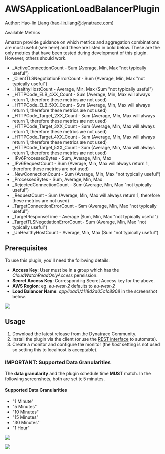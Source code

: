 # AWSApplicationLoadBalancerPlugin

Author: Hao-lin Liang (hao-lin.liang@dynatrace.com)

Available Metrics

Amazon provide guidance on which metrics and aggregation combinations are most useful (see here) and these are listed in bold below. These are the only metrics that have been tested during development of this plugin. However, others should work.

- _ActiveConnectionCount - Sum (Average, Min, Max "not typically useful")
- _ClientTLSNegotiationErrorCount - Sum (Average, Min, Max "not typically useful")
- _HealthyHostCount - Average, Min, Max (Sum "not typically useful")
- _HTTPCode_ELB_4XX_Count - Sum (Average, Min, Max will always return 1, therefore these metrics are not used)
- _HTTPCode_ELB_5XX_Count -  Sum (Average, Min, Max will always return 1, therefore these metrics are not used)
- _HTTPCode_Target_2XX_Count - Sum (Average, Min, Max will always return 1, therefore these metrics are not used)
- _HTTPCode_Target_3XX_Count - Sum (Average, Min, Max will always return 1, therefore these metrics are not used)
- _HTTPCode_Target_4XX_Count - Sum (Average, Min, Max will always return 1, therefore these metrics are not used)
- _HTTPCode_Target_5XX_Count - Sum (Average, Min, Max will always return 1, therefore these metrics are not used)
- _IPv6ProcessedBytes - Sum, Average, Min, Max
- _IPv6RequestCount - Sum (Average, Min, Max will always return 1, therefore these metrics are not used)
- _NewConnectionCount - Sum (Average, Min, Max "not typically useful")
- _ProcessedBytes - Sum, Average, Min, Max
- _RejectedConnectionCount - Sum (Average, Min, Max "not typically useful")
- _RequestCount - Sum (Average, Min, Max will always return 1, therefore these metrics are not used)
- _TargetConnectionErrorCount - Sum (Average, Min, Max "not typically useful")
- _TargetResponseTime - Average (Sum, Min, Max "not typically useful")
- _TargetTLSNegotiationErrorCount - Sum (Average, Min, Max "not typically useful")
- _UnHealthyHostCount - Average, Min, Max (Sum "not typically useful")


## Prerequisites
To use this plugin, you'll need the following details:

- **Access Key**: User must be in a group which has the *CloudWatchReadOnlyAccess* permission.
- **Secret Access Key**: Corresponding Secret Access key for the above.
- **AWS Region**: eg. *eu-west-2* defaults to *eu-west-2*
- **Load Balancer Name**: *app/load1/2118d2a05c1c8908* in the screenshot below.

![](http://i65.tinypic.com/a455pi.png)

## Usage

1. Download the latest release from the Dynatrace Community.
2. Install the plugin via the client (or use the [REST interface](https://community.dynatrace.com/community/pages/viewpage.action?pageId=221381697) to automate).
3. Create a monitor and configure the monitor (the *host* setting is not used so setting this to localhost is acceptable).

### IMPORTANT: Supported Data Granularities

The **data granularity** and the plugin schedule time **MUST** match. In the following screenshots, both are set to 5 minutes.

#### Supported Data Granularities

- "1 Minute"
- "5 Minutes"
- "10 Minutes"
- "15 Minutes"
- "30 Minutes"
- "1 Hour"

    
![](http://i64.tinypic.com/2gvrpj7.png)

![](http://i68.tinypic.com/243ex4k.png)
